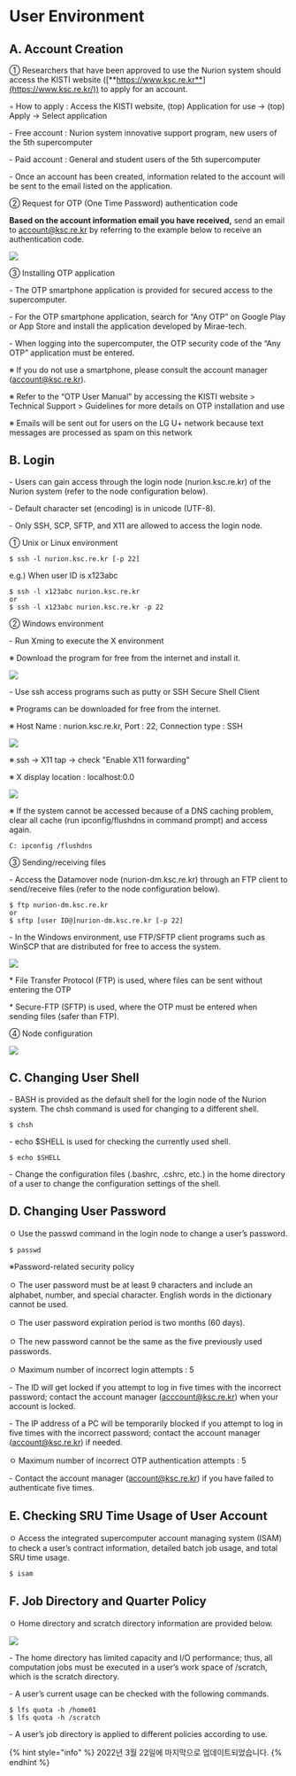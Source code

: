 # User Environment

## A. Account Creation

① Researchers that have been approved to use the Nurion system should access the KISTI website ([**https://www.ksc.re.kr**](https://www.ksc.re.kr/)) to apply for an account.

◦ How to apply : Access the KISTI website, (top) Application for use -> (top) Apply -> Select application

\- Free account : Nurion system innovative support program, new users of the 5th supercomputer

\- Paid account : General and student users of the 5th supercomputer

\- Once an account has been created, information related to the account will be sent to the email listed on the application.

② Request for OTP (One Time Password) authentication code

**Based on the account information email you have received,** send an email to [account@ksc.re.kr](mailto:account@ksc.re.kr) by referring to the example below to receive an authentication code.

![](<../.gitbook/assets/image (3).png>)

③ Installing OTP application

\- The OTP smartphone application is provided for secured access to the supercomputer.

\- For the OTP smartphone application, search for “Any OTP” on Google Play or App Store and install the application developed by Mirae-tech.

\- When logging into the supercomputer, the OTP security code of the “Any OTP” application must be entered.

※ If you do not use a smartphone, please consult the account manager (account@ksc.re.kr).

※ Refer to the “OTP User Manual” by accessing the KISTI website > Technical Support > Guidelines for more details on OTP installation and use

※ Emails will be sent out for users on the LG U+ network because text messages are processed as spam on this network

## B. Login

\- Users can gain access through the login node (nurion.ksc.re.kr) of the Nurion system (refer to the node configuration below).

\- Default character set (encoding) is in unicode (UTF-8).

\- Only SSH, SCP, SFTP, and X11 are allowed to access the login node.

① Unix or Linux environment

```
$ ssh -l nurion.ksc.re.kr [-p 22]
```

e.g.) When user ID is x123abc

```
$ ssh -l x123abc nurion.ksc.re.kr 
or 
$ ssh -l x123abc nurion.ksc.re.kr -p 22
```

② Windows environment

\- Run Xming to execute the X environment

※ Download the program for free from the internet and install it.

![](../.gitbook/assets/JJNmXayKPdXGask.png)

\- Use ssh access programs such as putty or SSH Secure Shell Client

※ Programs can be downloaded for free from the internet.

※ Host Name : nurion.ksc.re.kr, Port : 22, Connection type : SSH

![](../.gitbook/assets/mymgSTp1SpIXNqv.png)

※ ssh -> X11 tap -> check "Enable X11 forwarding"

※ X display location : localhost:0.0

![](../.gitbook/assets/7CIgfnisxwUP8q8.png)

※ If the system cannot be accessed because of a DNS caching problem, clear all cache (run ipconfig/flushdns in command prompt) and access again.

```
C: ipconfig /flushdns
```

③ Sending/receiving files

\- Access the Datamover node (nurion-dm.ksc.re.kr) through an FTP client to send/receive files (refer to the node configuration below).

```
$ ftp nurion-dm.ksc.re.kr 
or 
$ sftp [user ID@]nurion-dm.ksc.re.kr [-p 22]
```

\- In the Windows environment, use FTP/SFTP client programs such as WinSCP that are distributed for free to access the system.

![](../.gitbook/assets/cmp2uAQLNNDJaOJ.png)

\* File Transfer Protocol (FTP) is used, where files can be sent without entering the OTP

\* Secure-FTP (SFTP) is used, where the OTP must be entered when sending files (safer than FTP).

④ Node configuration

![](<../.gitbook/assets/image (4).png>)

## C. Changing User Shell

\- BASH is provided as the default shell for the login node of the Nurion system. The chsh command is used for changing to a different shell.

```
$ chsh
```

\- echo $SHELL is used for checking the currently used shell.

```
$ echo $SHELL
```

\- Change the configuration files (.bashrc, .cshrc, etc.) in the home directory of a user to change the configuration settings of the shell.

## D. Changing User Password

ㅇ Use the passwd command in the login node to change a user’s password.

```
$ passwd
```

※Password-related security policy

ㅇ The user password must be at least 9 characters and include an alphabet, number, and special character. English words in the dictionary cannot be used.

ㅇ The user password expiration period is two months (60 days).

ㅇ The new password cannot be the same as the five previously used passwords.

ㅇ Maximum number of incorrect login attempts : 5

\- The ID will get locked if you attempt to log in five times with the incorrect password; contact the account manager ([acccount@ksc.re.kr](mailto:acccount@ksc.re.kr)) when your account is locked.

\- The IP address of a PC will be temporarily blocked if you attempt to log in five times with the incorrect password; contact the account manager ([account@ksc.re.kr](mailto:account@ksc.re.kr)) if needed.

ㅇ Maximum number of incorrect OTP authentication attempts : 5

\- Contact the account manager ([account@ksc.re.kr](mailto:account@ksc.re.kr)) if you have failed to authenticate five times.

## E. Checking SRU Time Usage of User Account

ㅇ Access the integrated supercomputer account managing system (ISAM) to check a user’s contract information, detailed batch job usage, and total SRU time usage.

```
$ isam
```

## F. Job Directory and Quarter Policy

ㅇ Home directory and scratch directory information are provided below.

![](<../.gitbook/assets/image (2).png>)

\- The home directory has limited capacity and I/O performance; thus, all computation jobs must be executed in a user’s work space of /scratch, which is the scratch directory.

\- A user’s current usage can be checked with the following commands.

```
$ lfs quota -h /home01
$ lfs quota -h /scratch
```

\- A user’s job directory is applied to different policies according to use.

{% hint style="info" %}
2022년 3월 22일에 마지막으로 업데이트되었습니다.
{% endhint %}
